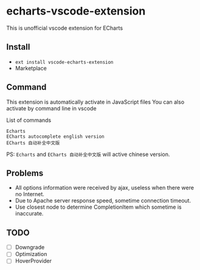 # echarts-vscode-extension
This is unofficial vscode extension for ECharts
## Install
* `ext install vscode-echarts-extension`
* Marketplace
## Command
This extension is automatically activate in JavaScript files
You can also activate by command line in vscode

List of commands

    Echarts
    ECharts autocomplete english version
    ECharts 自动补全中文版

PS: `Echarts` and `ECharts 自动补全中文版` will active chinese version.

## Problems
* All options information were received by ajax, useless when there were no Internet.
* Due to Apache server response speed, sometime connection timeout.
* Use closest node to determine CompletionItem which sometime is inaccurate.

## TODO
- [ ] Downgrade
- [ ] Optimization
- [ ] HoverProvider
